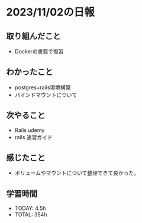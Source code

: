 # 2023/11/02の日報


## 取り組んだこと
- Dockerの書籍で復習

## わかったこと
- postgres+rails環境構築
- バインドマウントについて

## 次やること
- Rails udemy
- rails 速習ガイド


## 感じたこと
- ボリュームやマウントについて整理できて良かった。

## 学習時間
- TODAY: 4.5h
- TOTAL: 354h 
